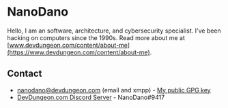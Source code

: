 # NanoDano

Hello, I am an software, architecture, and cybersecurity specialist. I've been hacking on computers since the 1990s.
Read more about me at [www.devdungeon.com/content/about-me](https://www.devdungeon.com/content/about-me).

## Contact

- [nanodano@devdungeon.com](mailto:nanodano@devdungeon.com) (email and xmpp) - [My public GPG key](https://www.devdungeon.com/gpg)
- [DevDungeon.com Discord Server](https://www.devdungeon.com/discord) - NanoDano#9417


<!--


Here are some ideas to get you started:

- 🔭 I’m currently working on ...
- 🌱 I’m currently learning ...
- 👯 I’m looking to collaborate on ...
- 🤔 I’m looking for help with ...
- 💬 Ask me about ...
- 📫 How to reach me: ...
- 😄 Pronouns: ...
- ⚡ Fun fact: ...
-->
